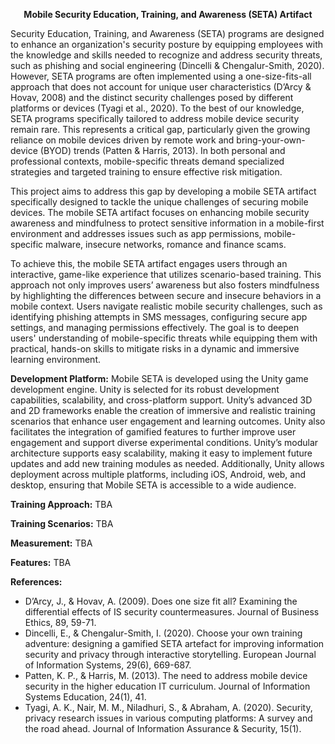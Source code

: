 <p align="center">
<b> Mobile Security Education, Training, and Awareness (SETA) Artifact </b>
</p align="center">
  
Security Education, Training, and Awareness (SETA) programs are designed to enhance an organization's security posture by equipping employees with the knowledge and skills needed to recognize and address security threats, such as phishing and social engineering (Dincelli & Chengalur-Smith, 2020). However, SETA programs are often implemented using a one-size-fits-all approach that does not account for unique user characteristics (D’Arcy & Hovav, 2008) and the distinct security challenges posed by different platforms or devices (Tyagi et al., 2020). To the best of our knowledge, SETA programs specifically tailored to address mobile device security remain rare. This represents a critical gap, particularly given the growing reliance on mobile devices driven by remote work and bring-your-own-device (BYOD) trends (Patten & Harris, 2013). In both personal and professional contexts, mobile-specific threats demand specialized strategies and targeted training to ensure effective risk mitigation.

This project aims to address this gap by developing a mobile SETA artifact specifically designed to tackle the unique challenges of securing mobile devices. The mobile SETA artifact focuses on enhancing mobile security awareness and mindfulness to protect sensitive information in a mobile-first environment and addresses issues such as app permissions, mobile-specific malware, insecure networks, romance and finance scams.

To achieve this, the mobile SETA artifact engages users through an interactive, game-like experience that utilizes scenario-based training. This approach not only improves users’ awareness but also fosters mindfulness by highlighting the differences between secure and insecure behaviors in a mobile context. Users navigate realistic mobile security challenges, such as identifying phishing attempts in SMS messages, configuring secure app settings, and managing permissions effectively. The goal is to deepen users' understanding of mobile-specific threats while equipping them with practical, hands-on skills to mitigate risks in a dynamic and immersive learning environment.

**Development Platform:** Mobile SETA is developed using the Unity game development engine. Unity is selected for its robust development capabilities, scalability, and cross-platform support. Unity’s advanced 3D and 2D frameworks enable the creation of immersive and realistic training scenarios that enhance user engagement and learning outcomes. Unity also facilitates the integration of gamified features to further improve user engagement and support diverse experimental conditions. Unity’s modular architecture supports easy scalability, making it easy to implement future updates and add new training modules as needed. Additionally, Unity allows deployment across multiple platforms, including iOS, Android, web, and desktop, ensuring that Mobile SETA is accessible to a wide audience.
<Screenshot>

**Training Approach:** TBA

**Training Scenarios:** TBA

**Measurement:** TBA

**Features:** TBA

**References:**
- D’Arcy, J., & Hovav, A. (2009). Does one size fit all? Examining the differential effects of IS security countermeasures. Journal of Business Ethics, 89, 59-71.
- Dincelli, E., & Chengalur-Smith, I. (2020). Choose your own training adventure: designing a gamified SETA artefact for improving information security and privacy through interactive storytelling. European Journal of Information Systems, 29(6), 669-687.
- Patten, K. P., & Harris, M. (2013). The need to address mobile device security in the higher education IT curriculum. Journal of Information Systems Education, 24(1), 41.
- Tyagi, A. K., Nair, M. M., Niladhuri, S., & Abraham, A. (2020). Security, privacy research issues in various computing platforms: A survey and the road ahead. Journal of Information Assurance & Security, 15(1).
